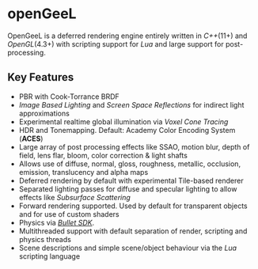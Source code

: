 # openGeeL 
OpenGeeL is a deferred rendering engine entirely written in *C++*(11+) and *OpenGL*(4.3+) with scripting support for *Lua* 
and large support for post-processing.

## Key Features

- PBR with Cook-Torrance BRDF
- *Image Based Lighting* and *Screen Space Reflections* for indirect light approximations
- Experimental realtime global illumination via *Voxel Cone Tracing*
- HDR and Tonemapping. Default: Academy Color Encoding System (**ACES**)
- Large array of post processing effects like SSAO, motion blur, depth of field, lens flar, bloom, color correction & light shafts
- Allows use of diffuse, normal, gloss, roughness, metallic, occlusion, emission, translucency and alpha maps
- Deferred rendering by default with experimental Tile-based renderer
- Separated lighting passes for diffuse and specular lighting to allow effects like *Subsurface Scattering*
- Forward rendering supported. Used by default for transparent objects and for use of custom shaders
- Physics via [*Bullet SDK*](https://github.com/bulletphysics/bullet3).
- Multithreaded support with default separation of render, scripting and physics threads
- Scene descriptions and simple scene/object behaviour via the *Lua* scripting language
